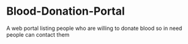 # Blood-Donation-Portal
A web portal listing people who are willing to donate blood so in need people can contact them
